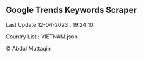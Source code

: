 

## Google Trends Keywords Scraper 
 
Last Update 12-04-2023 , 19:24:10

Country List :
VIETNAM.json



© Abdul Muttaqin 
